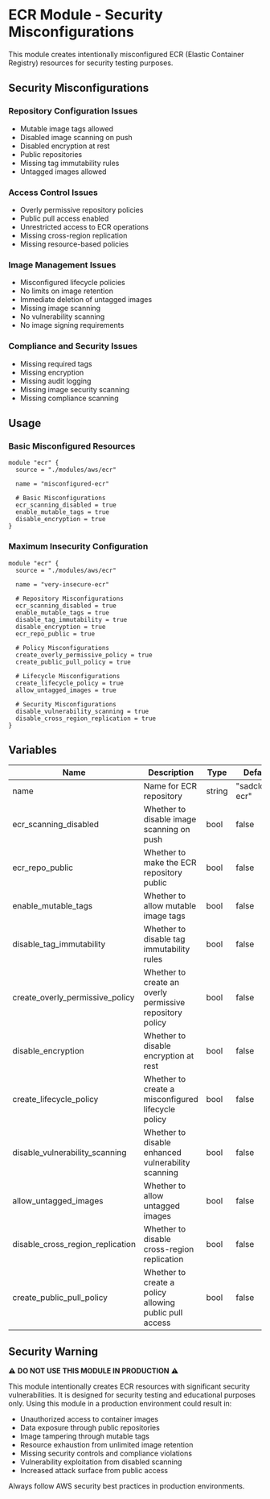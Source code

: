 # ECR Module - Security Misconfigurations

This module creates intentionally misconfigured ECR (Elastic Container Registry) resources for security testing purposes.

## Security Misconfigurations

### Repository Configuration Issues
- Mutable image tags allowed
- Disabled image scanning on push
- Disabled encryption at rest
- Public repositories
- Missing tag immutability rules
- Untagged images allowed

### Access Control Issues
- Overly permissive repository policies
- Public pull access enabled
- Unrestricted access to ECR operations
- Missing cross-region replication
- Missing resource-based policies

### Image Management Issues
- Misconfigured lifecycle policies
- No limits on image retention
- Immediate deletion of untagged images
- Missing image scanning
- No vulnerability scanning
- No image signing requirements

### Compliance and Security Issues
- Missing required tags
- Missing encryption
- Missing audit logging
- Missing image security scanning
- Missing compliance scanning

## Usage

### Basic Misconfigured Resources

```hcl
module "ecr" {
  source = "./modules/aws/ecr"

  name = "misconfigured-ecr"
  
  # Basic Misconfigurations
  ecr_scanning_disabled = true
  enable_mutable_tags = true
  disable_encryption = true
}
```

### Maximum Insecurity Configuration

```hcl
module "ecr" {
  source = "./modules/aws/ecr"

  name = "very-insecure-ecr"
  
  # Repository Misconfigurations
  ecr_scanning_disabled = true
  enable_mutable_tags = true
  disable_tag_immutability = true
  disable_encryption = true
  ecr_repo_public = true

  # Policy Misconfigurations
  create_overly_permissive_policy = true
  create_public_pull_policy = true

  # Lifecycle Misconfigurations
  create_lifecycle_policy = true
  allow_untagged_images = true

  # Security Misconfigurations
  disable_vulnerability_scanning = true
  disable_cross_region_replication = true
}
```

## Variables

| Name | Description | Type | Default |
|------|-------------|------|---------|
| name | Name for ECR repository | string | "sadcloud-ecr" |
| ecr_scanning_disabled | Whether to disable image scanning on push | bool | false |
| ecr_repo_public | Whether to make the ECR repository public | bool | false |
| enable_mutable_tags | Whether to allow mutable image tags | bool | false |
| disable_tag_immutability | Whether to disable tag immutability rules | bool | false |
| create_overly_permissive_policy | Whether to create an overly permissive repository policy | bool | false |
| disable_encryption | Whether to disable encryption at rest | bool | false |
| create_lifecycle_policy | Whether to create a misconfigured lifecycle policy | bool | false |
| disable_vulnerability_scanning | Whether to disable enhanced vulnerability scanning | bool | false |
| allow_untagged_images | Whether to allow untagged images | bool | false |
| disable_cross_region_replication | Whether to disable cross-region replication | bool | false |
| create_public_pull_policy | Whether to create a policy allowing public pull access | bool | false |

## Security Warning

⚠️ **DO NOT USE THIS MODULE IN PRODUCTION** ⚠️

This module intentionally creates ECR resources with significant security vulnerabilities. It is designed for security testing and educational purposes only. Using this module in a production environment could result in:

- Unauthorized access to container images
- Data exposure through public repositories
- Image tampering through mutable tags
- Resource exhaustion from unlimited image retention
- Missing security controls and compliance violations
- Vulnerability exploitation from disabled scanning
- Increased attack surface from public access

Always follow AWS security best practices in production environments. 